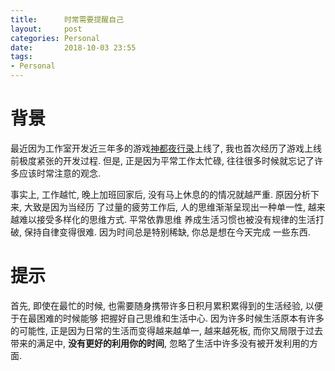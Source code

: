 ```yaml
---
title:      时常需要提醒自己
layout:     post
categories: Personal
date:       2018-10-03 23:55
tags:
- Personal
---
```


背景
===

最近因为工作室开发近三年多的游戏[神都夜行录](https://sd.163.com)上线了, 我也首次经历了游戏上线前极度紧张的开发过程.
但是, 正是因为平常工作太忙碌, 往往很多时候就忘记了许多应该时常注意的观念.

事实上, 工作越忙, 晚上加班回家后, 没有马上休息的的情况就越严重. 原因分析下来, 大致是因为当经历
了过量的疲劳工作后, 人的思维渐渐呈现出一种单一性, 越来越难以接受多样化的思维方式. 平常依靠思维
养成生活习惯也被没有规律的生活打破, 保持自律变得很难. 因为时间总是特别稀缺, 你总是想在今天完成
一些东西.

提示
===

首先, 即使在最忙的时候, 也需要随身携带许多日积月累积累得到的生活经验, 以便于在最困难的时候能够
把握好自己思维和生活中心. 因为许多时候生活原本有许多的可能性, 正是因为日常的生活而变得越来越单一,
越来越死板, 而你又局限于过去带来的满足中, **没有更好的利用你的时间**, 忽略了生活中许多没有被开发利用的方面.
